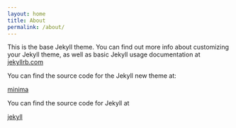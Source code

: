 ```yaml
---
layout: home
title: About
permalink: /about/
---
```


This is the base Jekyll theme. You can find out more info about customizing your Jekyll theme, as well as basic Jekyll usage documentation at [jekyllrb.com](http://jekyllrb.com/)

You can find the source code for the Jekyll new theme at:

[minima](https://github.com/jekyll/minima)

You can find the source code for Jekyll at

[jekyll](https://github.com/jekyll/jekyll)

